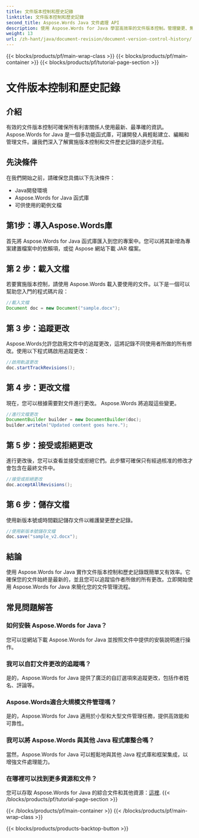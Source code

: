 ```yaml
---
title: 文件版本控制和歷史記錄
linktitle: 文件版本控制和歷史記錄
second_title: Aspose.Words Java 文件處理 API
description: 使用 Aspose.Words for Java 學習高效率的文件版本控制。管理變更、無縫協作並輕鬆追蹤修訂。
weight: 13
url: /zh-hant/java/document-revision/document-version-control-history/
---
```


{{< blocks/products/pf/main-wrap-class >}}
{{< blocks/products/pf/main-container >}}
{{< blocks/products/pf/tutorial-page-section >}}

# 文件版本控制和歷史記錄


## 介紹

有效的文件版本控制可確保所有利害關係人使用最新、最準確的資訊。 Aspose.Words for Java 是一個多功能函式庫，可讓開發人員輕鬆建立、編輯和管理文件。讓我們深入了解實施版本控制和文件歷史記錄的逐步流程。

## 先決條件

在我們開始之前，請確保您具備以下先決條件：

- Java開發環境
- Aspose.Words for Java 函式庫
- 可供使用的範例文檔

## 第1步：導入Aspose.Words庫

首先將 Aspose.Words for Java 函式庫匯入到您的專案中。您可以將其新增為專案建置檔案中的依賴項，或從 Aspose 網站下載 JAR 檔案。

## 第 2 步：載入文檔

若要實施版本控制，請使用 Aspose.Words 載入要使用的文件。以下是一個可以幫助您入門的程式碼片段：

```java
//載入文檔
Document doc = new Document("sample.docx");
```

## 第 3 步：追蹤更改

Aspose.Words允許您啟用文件中的追蹤更改，這將記錄不同使用者所做的所有修改。使用以下程式碼啟用追蹤更改：

```java
//啟用軌道更改
doc.startTrackRevisions();
```

## 第 4 步：更改文檔

現在，您可以根據需要對文件進行更改。 Aspose.Words 將追蹤這些變更。

```java
//進行文檔更改
DocumentBuilder builder = new DocumentBuilder(doc);
builder.writeln("Updated content goes here.");
```

## 第 5 步：接受或拒絕更改

進行更改後，您可以查看並接受或拒絕它們。此步驟可確保只有經過核准的修改才會包含在最終文件中。

```java
//接受或拒絕更改
doc.acceptAllRevisions();
```

## 第 6 步：儲存文檔

使用新版本號或時間戳記儲存文件以維護變更歷史記錄。

```java
//使用新版本號儲存文檔
doc.save("sample_v2.docx");
```

## 結論

使用 Aspose.Words for Java 實作文件版本控制和歷史記錄既簡單又有效率。它確保您的文件始終是最新的，並且您可以追蹤協作者所做的所有更改。立即開始使用 Aspose.Words for Java 來簡化您的文件管理流程。

## 常見問題解答

### 如何安裝 Aspose.Words for Java？

您可以從網站下載 Aspose.Words for Java 並按照文件中提供的安裝說明進行操作。

### 我可以自訂文件更改的追蹤嗎？

是的，Aspose.Words for Java 提供了廣泛的自訂選項來追蹤更改，包括作者姓名、評論等。

### Aspose.Words適合大規模文件管理嗎？

是的，Aspose.Words for Java 適用於小型和大型文件管理任務，提供高效能和可靠性。

### 我可以將 Aspose.Words 與其他 Java 程式庫整合嗎？

當然，Aspose.Words for Java 可以輕鬆地與其他 Java 程式庫和框架集成，以增強文件處理能力。

### 在哪裡可以找到更多資源和文件？

您可以存取 Aspose.Words for Java 的綜合文件和其他資源：[這裡](https://reference.aspose.com/words/java/).
{{< /blocks/products/pf/tutorial-page-section >}}

{{< /blocks/products/pf/main-container >}}
{{< /blocks/products/pf/main-wrap-class >}}

{{< blocks/products/products-backtop-button >}}
